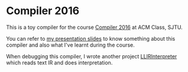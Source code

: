 # Compiler 2016

This is a toy compiler for the course [Compiler 2016](http://acm.sjtu.edu.cn/wiki/Compiler_2016) at ACM Class, SJTU.

You can refer to [my presentation slides](https://github.com/abcdabcd987/compiler2016/blob/master/design/presentation.pdf) to know something about this compiler and also what I've learnt during the course.

When debugging this compiler, I wrote another project [LLIRInterpreter](https://github.com/abcdabcd987/LLIRInterpreter) which reads text IR and does interpretation.

